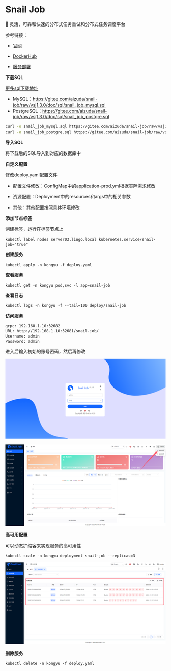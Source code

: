 # Snail Job

🚀 灵活，可靠和快速的分布式任务重试和分布式任务调度平台

参考链接：

- [官网](https://snailjob.opensnail.com/)
- [DockerHub](https://hub.docker.com/r/opensnail/snail-job)

- [服务部署](https://snailjob.opensnail.com/docs/guide/server/service_deployment.html)



**下载SQL**

[更多sql下载地址](https://gitee.com/aizuda/snail-job/tree/vsj1.3.0/doc/sql)

- MySQL：https://gitee.com/aizuda/snail-job/raw/vsj1.3.0/doc/sql/snail_job_mysql.sql
- PostgreSQL：https://gitee.com/aizuda/snail-job/raw/vsj1.3.0/doc/sql/snail_job_postgre.sql

```bash
curl -o snail_job_mysql.sql https://gitee.com/aizuda/snail-job/raw/vsj1.3.0/doc/sql/snail_job_mysql.sql
curl -o snail_job_postgre.sql https://gitee.com/aizuda/snail-job/raw/vsj1.3.0/doc/sql/snail_job_postgre.sql
```

**导入SQL**

将下载后的SQL导入到对应的数据库中

**自定义配置**

修改deploy.yaml配置文件

- 配置文件修改：ConfigMap中的application-prod.yml根据实际需求修改
- 资源配置：Deployment中的resources和args中的相关参数


- 其他：其他配置按照具体环境修改

**添加节点标签**

创建标签，运行在标签节点上

```
kubectl label nodes server03.lingo.local kubernetes.service/snail-job="true"
```

**创建服务**

```
kubectl apply -n kongyu -f deploy.yaml
```

**查看服务**

```
kubectl get -n kongyu pod,svc -l app=snail-job
```

**查看日志**

```
kubectl logs -n kongyu -f --tail=100 deploy/snail-job
```

**访问服务**

```
grpc: 192.168.1.10:32682
URL: http://192.168.1.10:32681/snail-job/
Username: admin
Password: admin
```

进入后输入初始的账号密码，然后再修改

![image-20250211162831062](./assets/image-20250211162831062.png)

![image-20241119112800806](./assets/image-20241119112800806.png)

**高可用配置**

可以动态扩缩容来实现服务的高可用性

```
kubectl scale -n kongyu deployment snail-job --replicas=3
```

![image-20241119113407521](./assets/image-20241119113407521.png)

**删除服务**

```
kubectl delete -n kongyu -f deploy.yaml
```

